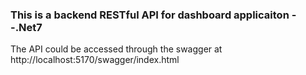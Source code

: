 ### This is a backend RESTful API for dashboard applicaiton --.Net7

The API could be accessed through the swagger at http://localhost:5170/swagger/index.html
